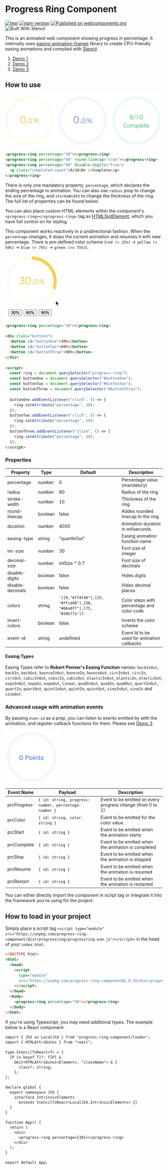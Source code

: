 # Progress Ring Component

[![test](https://github.com/taisuke-j/progress-ring-component/actions/workflows/test.yaml/badge.svg?branch=master&event=push)](https://github.com/taisuke-j/progress-ring-component/actions/workflows/test.yaml)
[![npm version](https://badge.fury.io/js/progress-ring-component.svg)](https://badge.fury.io/js/progress-ring-component)
[![Published on webcomponents.org](https://img.shields.io/badge/webcomponents.org-published-blue.svg)](https://www.webcomponents.org/element/progress-ring-component)
![Built With Stencil](https://img.shields.io/badge/-Built%20With%20Stencil-16161d.svg?logo=data%3Aimage%2Fsvg%2Bxml%3Bbase64%2CPD94bWwgdmVyc2lvbj0iMS4wIiBlbmNvZGluZz0idXRmLTgiPz4KPCEtLSBHZW5lcmF0b3I6IEFkb2JlIElsbHVzdHJhdG9yIDE5LjIuMSwgU1ZHIEV4cG9ydCBQbHVnLUluIC4gU1ZHIFZlcnNpb246IDYuMDAgQnVpbGQgMCkgIC0tPgo8c3ZnIHZlcnNpb249IjEuMSIgaWQ9IkxheWVyXzEiIHhtbG5zPSJodHRwOi8vd3d3LnczLm9yZy8yMDAwL3N2ZyIgeG1sbnM6eGxpbms9Imh0dHA6Ly93d3cudzMub3JnLzE5OTkveGxpbmsiIHg9IjBweCIgeT0iMHB4IgoJIHZpZXdCb3g9IjAgMCA1MTIgNTEyIiBzdHlsZT0iZW5hYmxlLWJhY2tncm91bmQ6bmV3IDAgMCA1MTIgNTEyOyIgeG1sOnNwYWNlPSJwcmVzZXJ2ZSI%2BCjxzdHlsZSB0eXBlPSJ0ZXh0L2NzcyI%2BCgkuc3Qwe2ZpbGw6I0ZGRkZGRjt9Cjwvc3R5bGU%2BCjxwYXRoIGNsYXNzPSJzdDAiIGQ9Ik00MjQuNywzNzMuOWMwLDM3LjYtNTUuMSw2OC42LTkyLjcsNjguNkgxODAuNGMtMzcuOSwwLTkyLjctMzAuNy05Mi43LTY4LjZ2LTMuNmgzMzYuOVYzNzMuOXoiLz4KPHBhdGggY2xhc3M9InN0MCIgZD0iTTQyNC43LDI5Mi4xSDE4MC40Yy0zNy42LDAtOTIuNy0zMS05Mi43LTY4LjZ2LTMuNkgzMzJjMzcuNiwwLDkyLjcsMzEsOTIuNyw2OC42VjI5Mi4xeiIvPgo8cGF0aCBjbGFzcz0ic3QwIiBkPSJNNDI0LjcsMTQxLjdIODcuN3YtMy42YzAtMzcuNiw1NC44LTY4LjYsOTIuNy02OC42SDMzMmMzNy45LDAsOTIuNywzMC43LDkyLjcsNjguNlYxNDEuN3oiLz4KPC9zdmc%2BCg%3D%3D&colorA=16161d&style=flat-square)

This is an animated web component showing progress in percentage. It internally uses [easing-animation-frames](https://github.com/taisuke-j/easing-animation-frames) library to create CPU-friendly easing animations and compiled with [Stencil](https://stenciljs.com/).

1. [Demo 1](https://unpkg.com/progress-ring-component@1.0.35/demo/demo-01.html)
1. [Demo 2](https://unpkg.com/progress-ring-component@1.0.35/demo/demo-02.html)
1. [Demo 3](https://unpkg.com/progress-ring-component@1.0.35/demo/demo-03.html)

## How to use

![Demo 1](docs/images/demo-1.gif)

<!--
```
<custom-element-demo>
  <template>
    <script type="module" src="https://unpkg.com/progress-ring-component@1.0.35/dist/progressring/progressring.esm.js"></script>
    <script nomodule src="https://unpkg.com/progress-ring-component@1.0.35/dist/progressring/progressring.js"></script>
    <style>
      progress-ring { margin-right: 10px; font-family: sans-serif; }
      .completed-count { color: #30bf7a; font-size: 18px; }
    </style>
    <next-code-block></next-code-block>
  </template>
</custom-element-demo>
```
-->

```html
<progress-ring percentage="30"></progress-ring>
<progress-ring percentage="60" round-linecap="true"></progress-ring>
<progress-ring percentage="90" disable-digits="true">
  <p class="completed-count">9/10<br />Complete</p>
</progress-ring>
```

There is only one mandatory property, `percentage`, which declares the ending percentage in animation. You can also use `radius` prop to change the size of the ring, and `storkeWidth` to change the thickness of the ring. The full list of properties can be found below.

You can also place custom HTML elements within the component's `<progress-ring></<progress-ring>` tag as [HTMLSlotElement](https://developer.mozilla.org/en-US/docs/Web/API/HTMLSlotElement), which you have full control on for styling.

This component works reactively in a unidirectional fashion. When the `percentage` changes, it stops the current animation and resumes it with new percentage. There is pre-defined color scheme (`red (< 25%)` -> `yellow (< 50%)` -> `blue (< 75%)` -> `green (>= 75%)`).

![Demo 2](docs/images/demo-2.gif)

<!--
```
<custom-element-demo>
  <template>
    <script type="module" src="https://unpkg.com/progress-ring-component@1.0.35/dist/progressring/progressring.esm.js"></script>
    <script nomodule src="https://unpkg.com/progress-ring-component@1.0.35/dist/progressring/progressring.js"></script>
    <style>
      progress-ring { margin-right: 10px; font-family: sans-serif; }
      .buttons { width: 170px; margin-top: 20px; text-align: center; }
      button { margin-right: 10px; }
    </style>
    <next-code-block></next-code-block>
  </template>
</custom-element-demo>
```
-->

```html
<progress-ring percentage="10"></progress-ring>

<div class="buttons">
  <button id="buttonOne">30%</button>
  <button id="buttonTwo">60%</button>
  <button id="buttonThree">90%</button>
</div>

<script>
  const ring = document.querySelector("progress-ring");
  const buttonOne = document.querySelector("#buttonOne");
  const buttonTwo = document.querySelector("#buttonTwo");
  const buttonThree = document.querySelector("#buttonThree");

  buttonOne.addEventListener("click", () => {
    ring.setAttribute("percentage", 30);
  });
  buttonTwo.addEventListener("click", () => {
    ring.setAttribute("percentage", 60);
  });
  buttonThree.addEventListener("click", () => {
    ring.setAttribute("percentage", 90);
  });
</script>
```

### Properties

| Property         | Type    | Default                                                             | Description                                 |
| ---------------- | ------- | ------------------------------------------------------------------- | ------------------------------------------- |
| percentage       | number  | 0                                                                   | Percentage value (mandatory)                |
| radius           | number  | 80                                                                  | Radius of the ring                          |
| stroke-width     | number  | 10                                                                  | Thickness of the ring                       |
| round-linecap    | boolean | false                                                               | Addes rounded linecap to the ring           |
| duration         | number  | 4000                                                                | Animation duration in miliseconds           |
| easing-type      | string  | "quartInOut"                                                        | Easing animation function name              |
| int-size         | number  | 30                                                                  | Font size of integer                        |
| decimal-size     | number  | intSize \* 0.7                                                      | Font size of decimals                       |
| disable-digits   | boolean | false                                                               | Hides digits                                |
| disable-decimals | boolean | false                                                               | Hides decimal places                        |
| colors           | string  | `'[[0,"#ff4f40"],[25, "#ffcd40"],[50, "#66a0ff"],[75, "#30bf7a"]]'` | Color steps with percentage and color code  |
| invert-colors    | boolean | false                                                               | Inverts the color scheme                    |
| event-id         | string  | undefined                                                           | Event Id to be used for animation callbacks |

#### Easing Types

Easing Types refer to **Robert Penner's Easing Function** names: `backInOut`, `backIn`, `backOut`, `bounceInOut`, `bounceIn`, `bounceOut`, `circInOut`, `circIn`, `circOut`, `cubicInOut`, `cubicIn`, `cubicOut`, `elasticInOut`, `elasticIn`, `elasticOut`, `expoInOut`, `expoIn`, `expoOut`, `linear`, `quadInOut`, `quadIn`, `quadOut`, `quartInOut`, `quartIn`, `quartOut`, `quintInOut`, `quintIn`, `quintOut`, `sineInOut`, `sineIn` and `sineOut`.

### Advanced usage with animation events

By passing `even-id` as a prop, you can listen to events emitted by with the animation, and register callback functions for them. Please see [Demo 3](https://unpkg.com/progress-ring-component@1.0.35/demo/demo-03.html).

![Demo 3](docs/images/demo-3.gif)

| Event Name  | Payload                                                | Description                                                |
| ----------- | ------------------------------------------------------ | ---------------------------------------------------------- |
| prcProgress | `{ id: string, progress: number, percentage: number }` | Event to be emitted on every progress change (from 0 to 1) |
| prcColor    | `{ id: string, color: string }`                        | Event to be emitted for the color value                    |
| prcStart    | `{ id: string }`                                       | Event to be emitted when the animation starts              |
| prcComplete | `{ id: string }`                                       | Event to be emitted when the animation is completed        |
| prcStop     | `{ id: string }`                                       | Event to be emitted when the animation is stopped          |
| prcResume   | `{ id: string }`                                       | Event to be emitted when the animation is resumed          |
| prcRestart  | `{ id: string }`                                       | Event to be emitted when the animation is restarted        |

You can either directly import the component in script tag or integrate it into the framework you're using for the project.

## How to load in your project

Simply place a script tag `<script type="module" src="https://unpkg.com/progress-ring-component/dist/progressring/progressring.esm.js"></script>` in the head of your `index.html`.

```html
<!DOCTYPE html>
<html>
  <head>
    <script
      type="module"
      src="https://unpkg.com/progress-ring-component@1.0.35/dist/progressring/progressring.esm.js"
    ></script>
  </head>
  <body>
    <progress-ring percentage="50"></progress-ring>
  </body>
</html>
```

If you're using Typescript, you may need additional types. The example below is a React component.

```tsx
import { JSX as LocalJSX } from "progress-ring-component/loader";
import { HTMLAttributes } from "react";

type StencilToReact<T> = {
  [P in keyof T]?: T[P] &
    Omit<HTMLAttributes<Element>, "className"> & {
      class?: string;
    };
};

declare global {
  export namespace JSX {
    interface IntrinsicElements
      extends StencilToReact<LocalJSX.IntrinsicElements> {}
  }
}

function App() {
  return (
    <div>
      <progress-ring percentage={30}></progress-ring>
    </div>
  );
}

export default App;
```
